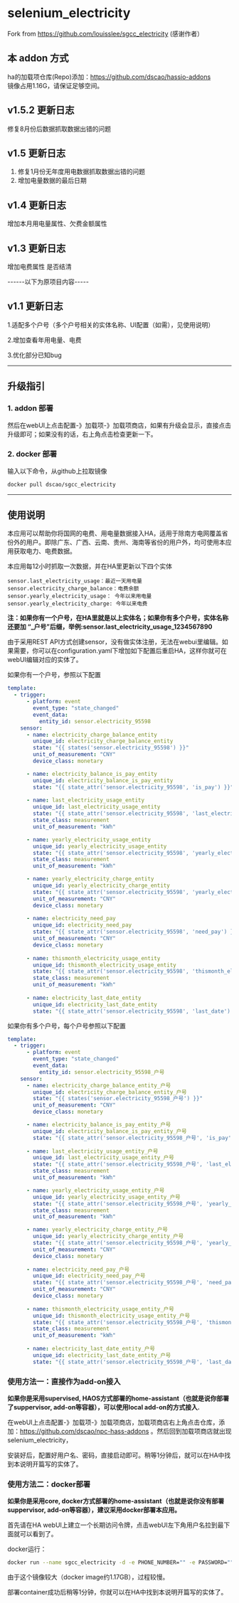 # selenium_electricity

Fork from https://github.com/louisslee/sgcc_electricity (感谢作者）

## 本 addon 方式
ha的加载项仓库(Repo)添加：https://github.com/dscao/hassio-addons \
镜像占用1.16G，请保证足够空间。

##  v1.5.2 更新日志
修复8月份后数据抓取数据出错的问题

##  v1.5 更新日志
1. 修复1月份无年度用电数据抓取数据出错的问题
2. 增加电量数据的最后日期

## v1.4 更新日志
增加本月用电量属性、欠费金额属性 

## v1.3 更新日志
增加电费属性 是否结清 

------以下为原项目内容-----

## v1.1 更新日志

1.适配多个户号（多个户号相关的实体名称、UI配置（如需），见使用说明）

2.增加查看年用电量、电费

3.优化部分已知bug

---------------------------------

## 升级指引

### 1. addon 部署

然后在webUI上点击配置-》加载项-》加载项商店，如果有升级会显示，直接点击升级即可；如果没有的话，右上角点击检查更新一下。


### 2. docker 部署

输入以下命令，从github上拉取镜像

```bash
docker pull dscao/sgcc_electricity
```

---------------------------------

## 使用说明

本应用可以帮助你将国网的电费、用电量数据接入HA，适用于除南方电网覆盖省份外的用户。即除广东、广西、云南、贵州、海南等省份的用户外，均可使用本应用获取电力、电费数据。

本应用每12小时抓取一次数据，并在HA里更新以下四个实体

```
sensor.last_electricity_usage：最近一天用电量
sensor.electricity_charge_balance：电费余额
sensor.yearly_electricity_usage： 今年以来用电量
sensor.yearly_electricity_charge: 今年以来电费
```

__注：如果你有一个户号，在HA里就是以上实体名；如果你有多个户号，实体名称还要加 “\_户号”后缀，举例:sensor.last_electricity_usage_1234567890__


由于采用REST API方式创建sensor，没有做实体注册，无法在webui里编辑。如果需要，你可以在configuration.yaml下增加如下配置后重启HA，这样你就可在webUI编辑对应的实体了。


如果你有一个户号，参照以下配置

```yaml
template:
  - trigger:
      - platform: event
        event_type: "state_changed"
        event_data: 
          entity_id: sensor.electricity_95598
    sensor:
      - name: electricity_charge_balance_entity
        unique_id: electricity_charge_balance_entity
        state: "{{ states('sensor.electricity_95598') }}"
        unit_of_measurement: "CNY"
        device_class: monetary

      - name: electricity_balance_is_pay_entity
        unique_id: electricity_balance_is_pay_entity
        state: "{{ state_attr('sensor.electricity_95598', 'is_pay') }}"
 
      - name: last_electricity_usage_entity
        unique_id: last_electricity_usage_entity
        state: "{{ state_attr('sensor.electricity_95598', 'last_electricity_usage') }}"
        state_class: measurement
        unit_of_measurement: "kWh"

      - name: yearly_electricity_usage_entity
        unique_id: yearly_electricity_usage_entity
        state: "{{ state_attr('sensor.electricity_95598', 'yearly_electricity_usage') }}"
        state_class: measurement
        unit_of_measurement: "kWh"

      - name: yearly_electricity_charge_entity
        unique_id: yearly_electricity_charge_entity
        state: "{{ state_attr('sensor.electricity_95598', 'yearly_electricity_charge') }}"
        unit_of_measurement: "CNY"
        device_class: monetary
        
      - name: electricity_need_pay
        unique_id: electricity_need_pay
        state: "{{ state_attr('sensor.electricity_95598', 'need_pay') }}"
        unit_of_measurement: "CNY"
        device_class: monetary
        
      - name: thismonth_electricity_usage_entity
        unique_id: thismonth_electricity_usage_entity
        state: "{{ state_attr('sensor.electricity_95598', 'thismonth_electricity_usage') }}"
        state_class: measurement
        unit_of_measurement: "kWh"
        
      - name: electricity_last_date_entity
        unique_id: electricity_last_date_entity
        state: "{{ state_attr('sensor.electricity_95598', 'last_date') }}"
```

如果你有多个户号，每个户号参照以下配置

```yaml
template:
  - trigger:
      - platform: event
        event_type: "state_changed"
        event_data: 
          entity_id: sensor.electricity_95598_户号
    sensor:
      - name: electricity_charge_balance_entity_户号
        unique_id: electricity_charge_balance_entity_户号
        state: "{{ states('sensor.electricity_95598_户号') }}"
        unit_of_measurement: "CNY"
        device_class: monetary

      - name: electricity_balance_is_pay_entity_户号
        unique_id: electricity_balance_is_pay_entity_户号
        state: "{{ state_attr('sensor.electricity_95598_户号', 'is_pay') }}"
 
      - name: last_electricity_usage_entity_户号
        unique_id: last_electricity_usage_entity_户号
        state: "{{ state_attr('sensor.electricity_95598_户号', 'last_electricity_usage') }}"
        state_class: measurement
        unit_of_measurement: "kWh"

      - name: yearly_electricity_usage_entity_户号
        unique_id: yearly_electricity_usage_entity_户号
        state: "{{ state_attr('sensor.electricity_95598_户号', 'yearly_electricity_usage') }}"
        state_class: measurement
        unit_of_measurement: "kWh"

      - name: yearly_electricity_charge_entity_户号
        unique_id: yearly_electricity_charge_entity_户号
        state: "{{ state_attr('sensor.electricity_95598_户号', 'yearly_electricity_charge') }}"
        unit_of_measurement: "CNY"
        device_class: monetary
        
      - name: electricity_need_pay_户号
        unique_id: electricity_need_pay_户号
        state: "{{ state_attr('sensor.electricity_95598_户号', 'need_pay') }}"
        unit_of_measurement: "CNY"
        device_class: monetary
        
      - name: thismonth_electricity_usage_entity_户号
        unique_id: thismonth_electricity_usage_entity_户号
        state: "{{ state_attr('sensor.electricity_95598_户号', 'thismonth_electricity_usage') }}"
        state_class: measurement
        unit_of_measurement: "kWh"
        
      - name: electricity_last_date_entity_户号
        unique_id: electricity_last_date_entity_户号
        state: "{{ state_attr('sensor.electricity_95598_户号', 'last_date') }}"
```


### 使用方法一：直接作为add-on接入

__如果你是采用supervised, HAOS方式部署的home-assistant（也就是说你部署了suppervisor, add-on等容器），可以使用local add-on的方式接入.__

在webUI上点击配置-》加载项-》加载项商店，加载项商店右上角点击仓库，添加：https://github.com/dscao/npc-hass-addons 。然后回到加载项商店就出现 selenium_electricity，

安装好后，配置好用户名、密码，直接启动即可。稍等1分钟后，就可以在HA中找到本说明开篇写的实体了。


### 使用方法二：docker部署

__如果你是采用core, docker方式部署的home-assistant（也就是说你没有部署suppervisor, add-on等容器），建议采用docker部署本应用。__

首先请在HA webUI上建立一个长期访问令牌，点击webUI左下角用户名拉到最下面就可以看到了。

docker运行：

```bash
docker run --name sgcc_electricity -d -e PHONE_NUMBER="" -e PASSWORD="" -e HASS_URL="" -e HASS_TOKEN="" --restart unless-stopped dscao/sgcc_electricity
```
由于这个镜像较大（docker image约1.17GB），过程较慢。

部署container成功后稍等1分钟，你就可以在HA中找到本说明开篇写的实体了。

